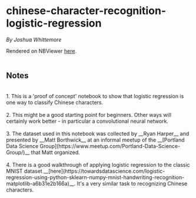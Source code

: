 # chinese-character-recognition-logistic-regression

_By Joshua Whittemore_

Rendered on NBViewer [here](https://nbviewer.jupyter.org/github/joshua-whittemore/chinese-character-recognition-logistic-regression/blob/master/Chinese_Characters_with_Logistic_Regression.ipynb).
<br><br>

## Notes
<br>
1. This is a 'proof of concept' notebook to show that logistic regression is one way to classify Chinese characters.
<br><br>
2. This might be a good starting point for beginners.  Other ways will certainly work better - in particular a convolutional neural network.
<br><br>
3. The dataset used in this notebook was collected by __Ryan Harper__ and presented by __Matt Borthwick__ at an informal meetup of the __[Portland Data Science Group](https://www.meetup.com/Portland-Data-Science-Group/)__  that Matt organized.
<br><br>
4. There is a good walkthrough of applying logistic regression to the classic MNIST dataset __[here](https://towardsdatascience.com/logistic-regression-using-python-sklearn-numpy-mnist-handwriting-recognition-matplotlib-a6b31e2b166a)__.  It's a very similar task to recognizing Chinese characters.
